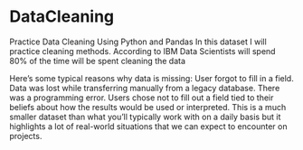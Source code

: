 # DataCleaning
Practice Data Cleaning Using Python and Pandas In this dataset I will practice cleaning methods. According to IBM Data Scientists will spend 80% of the time will be spent cleaning the data

Here’s some typical reasons why data is missing:
User forgot to fill in a field. Data was lost while transferring manually from a legacy database. There was a programming error. Users chose not to fill out a field tied to their beliefs about how the results would be used or interpreted.
This is a much smaller dataset than what you’ll typically work with on a daily basis but it highlights a lot of real-world situations that we can expect to encounter on projects.

